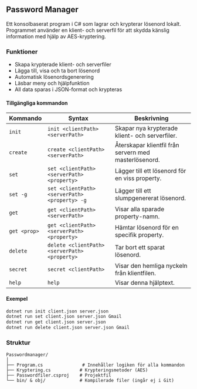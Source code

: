 ## Password Manager

Ett konsolbaserat program i C# som lagrar och krypterar lösenord lokalt. Programmet använder en klient- och serverfil för att skydda känslig information med hjälp av AES-kryptering.

### Funktioner
- Skapa krypterade klient- och serverfiler
- Lägga till, visa och ta bort lösenord
- Automatisk lösenordsgenerering
- Läsbar meny och hjälpfunktion
- All data sparas i JSON-format och krypteras


#### Tillgängliga kommandon

| Kommando     | Syntax                                                       | Beskrivning                                                  |
|--------------|--------------------------------------------------------------|--------------------------------------------------------------|
| `init`       | `init <clientPath> <serverPath>`                             | Skapar nya krypterade klient- och serverfiler.               |
| `create`     | `create <clientPath> <serverPath>`                           | Återskapar klientfil från servern med masterlösenord.        |
| `set`        | `set <clientPath> <serverPath> <property>`                   | Lägger till ett lösenord för en viss property.               |
| `set -g`     | `set <clientPath> <serverPath> <property> -g`                | Lägger till ett slumpgenererat lösenord.                     |
| `get`        | `get <clientPath> <serverPath>`                              | Visar alla sparade property-namn.                            |
| `get <prop>` | `get <clientPath> <serverPath> <property>`                   | Hämtar lösenord för en specifik property.                    |
| `delete`     | `delete <clientPath> <serverPath> <property>`                | Tar bort ett sparat lösenord.                                |
| `secret`     | `secret <clientPath>`                                        | Visar den hemliga nyckeln från klientfilen.                  |
| `help`       | `help`                                                       | Visar denna hjälptext.                                       |

#### Exempel

```bash
dotnet run init client.json server.json
dotnet run set client.json server.json Gmail
dotnet run get client.json server.json
dotnet run delete client.json server.json Gmail
```

###  Struktur

```plaintext
Passwordmanager/
│
├── Program.cs               # Innehåller logiken för alla kommandon
├── Kryptering.cs           # Krypteringsmetoder (AES)
├── Passwordfiler.csproj    # Projektfil
└── bin/ & obj/             # Kompilerade filer (ingår ej i Git)
```
